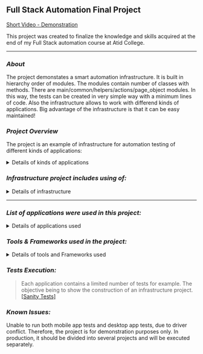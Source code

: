 ## Full Stack Automation Final Project

[Short Video - Demonstration](https://github.com/sbenhamou/FinalProjectShoshanaBenhamou/files/10078275/VID_20221123_172708.zip)


This project was created to finalize the knowledge and skills acquired at the end of my Full Stack automation course at Atid College.

---

### _**About**_

The project demonstates a smart automation infrastructure. It is built in hierarchy order of modules. The modules contain number of classes with methods. There are main/common/helpers/actions/page_object modules. In this way, the tests can be created in very simple way with a minimum lines of code. Also the infrastructure allows to work with differend kinds of applications. Big advantage of the infrastructure is that it can be easy maintained!

### **_Project Overview_**

The project is an example of infrastructure for automation testing of different kinds of applications:

<details>

<summary>Details of kinds of applications</summary>

- Web based application
- Mobile application
- Web API
- Electron application
- Desktop application

</details>

### **_Infrastructure project includes using of:_**

<details>

<summary>Details of infrastructure</summary>

- Page Object Design Pattern
- Project Layers (Extensions/Work Flows/Test Cases...)
- Support of Different Clients/Browsers
- Failure Mechanism
- Common Functionality
- External Files Support
- Reporting System (including screenshots)
- Visual Testing
- DB support
- CI support

</details>

---

### **_List of applications were used in this project:_**

<details>

<summary>Details of applications used</summary>

- Web Application : Atidstore
- Mobile application : ExperiBank
- Web API : API exercise see [specifications](https://github.com/sbenhamou/FinalProjectShoshanaBenhamou/tree/master/APIDocumentation)
- Electron application : ToDoList
- Desktop application : Windows calculator

</details>

### **_Tools & Frameworks used in the project:_**

<details>

<summary>Details of tools and Frameworks used</summary>

- Apache Maven -  open-source build automation tool
- TestNG - Testing Framework
- Listeners - interface used to generate logs and customize the TestNG reports
- Remotemysql - interface used to create DataBase
- [Jenkins](https://www.jenkins.io/)- for tests execution
- REST Assured - for API testing
- [Allure](http://allure.qatools.ru/) Reports - as the main reporting system

</details>

### **_Tests Execution:_**

> Each application contains a limited number of tests for example. The objective being to show the construction of an infrastructure project. [[Sanity Tests]](https://github.com/sbenhamou/FinalProjectShoshanaBenhamou/tree/master/src/test/java/sanity)

### **_Known Issues:_**

Unable to run both mobile app tests and desktop app tests, due to driver conflict.
Therefore, the project is for demonstration purposes only. In production, it should be divided into several projects and will be executed separately.
